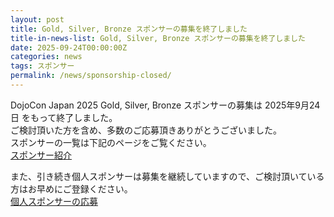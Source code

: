 ```yaml
---
layout: post
title: Gold, Silver, Bronze スポンサーの募集を終了しました
title-in-news-list: Gold, Silver, Bronze スポンサーの募集を終了しました
date: 2025-09-24T00:00:00Z
categories: news
tags: スポンサー
permalink: /news/sponsorship-closed/
---
```


<p>
  DojoCon Japan 2025 Gold, Silver, Bronze スポンサーの募集は 2025年9月24日 をもって終了しました。<br>
  ご検討頂いた方を含め、多数のご応募頂きありがとうございました。<br>
  スポンサーの一覧は下記のページをご覧ください。<br>
  <a href='/sponsorship/list/'>スポンサー紹介</a>
</p>

<p class='mt-6'>
  また、引き続き個人スポンサーは募集を継続していますので、ご検討頂いている方はお早めにご登録ください。<br>
  <a href='https://dojocon-japan.doorkeeper.jp/events/188180' target='_blank'>個人スポンサーの応募</a>
</p>

